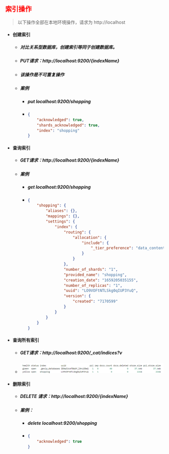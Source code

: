 ## <font color='red'>索引操作</font>



> 以下操作全部在本地环境操作，请求为 http://localhost



- #### 创建索引

  - ##### 对比关系型数据库，创建索引等同于创建数据库。

  - ##### PUT请求：http://localhost:9200/{indexName}

  - ##### 该操作是不可重复操作

  - ##### 案例

    - ##### put  localhost:9200/shopping

    - ```json
      {
          "acknowledged": true,
          "shards_acknowledged": true,
          "index": "shopping"
      }
      ```

      

- #### 查询索引

  - ##### GET请求：http://localhost:9200/{indexName}

  - ##### 案例

    - ##### get localhost:9200/shopping

    - ```json
      {
          "shopping": {
              "aliases": {},
              "mappings": {},
              "settings": {
                  "index": {
                      "routing": {
                          "allocation": {
                              "include": {
                                  "_tier_preference": "data_content"
                              }
                          }
                      },
                      "number_of_shards": "1",
                      "provided_name": "shopping",
                      "creation_date": "1659205035155",
                      "number_of_replicas": "1",
                      "uuid": "LO9VOFtNTLSkg0qIUP3YuQ",
                      "version": {
                          "created": "7170599"
                      }
                  }
              }
          }
      }
      ```





- #### 查询所有索引

  - ##### GET请求：http://localhost:9200/_cat/indices?v

  - ![image-20220731022502921](4.HTTP%20%E7%B4%A2%E5%BC%95%E5%88%9B%E5%BB%BA.assets/image-20220731022502921.png)

    



- #### 删除索引

  - ##### DELETE 请求：http://localhost:9200/{indexName}

  - ##### 案例：

    - ##### delete localhost:9200/shopping

    - ```json
      {
          "acknowledged": true
      }
      ```

      